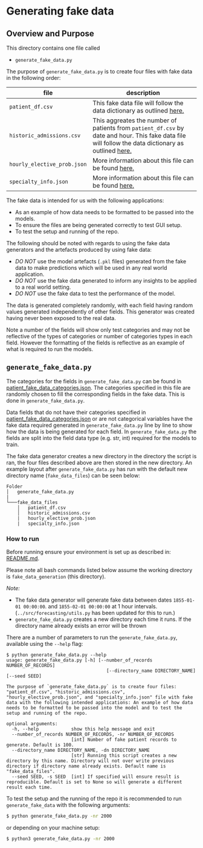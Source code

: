 # Generating fake data

## Overview and Purpose
This directory contains one file called 
- `generate_fake_data.py`

The purpose of `generate_fake_data.py` is to create four files with fake data in the following order: 

file|description
---|---
`patient_df.csv`| This fake data file will follow the data dictionary as outlined [here.](../config/patient_data_dictionary.json)
`historic_admissions.csv`| This aggreates the number of patients from `patient_df.csv` by date and hour. This fake data file will follow the data dictionary as outlined [here.](../config/historic_admissions_data_dictionary.json)
`hourly_elective_prob.json`| More information about this file can be found [here.](../src/data_preparation/README.md)
`specialty_info.json`| More information about this file can be found [here.](../src/data_preparation/README.md)

The fake data is intended for us with the following applications:
- As an example of how data needs to be formatted to be passed into the models.
- To ensure the files are being generated correctly to test GUI setup.
- To test the setup and running of the repo.

The following should be noted with regards to using the fake data generators and the artefacts produced by using fake data:
- *DO NOT* use the model artefacts (`.pkl` files) generated from the fake data to make predictions which will be used in any real world application.
- *DO NOT* use the fake data generated to inform any insights to be applied to a real world setting.
- *DO NOT* use the fake data to test the performance of the model.

The data is generated completely randomly, with each field having random values generated independently of other fields. This generator was created having never been exposed to the real data.

Note a number of the fields will show only test categories and may not be reflective of the types of categories or number of categories types in each field. However the formatting of the fields is reflective as an example of what is required to run the models.


## `generate_fake_data.py`

The categories for the fields in `generate_fake_data.py` can be found in [patient_fake_data_categories.json](config/fake_data_categories/patient_fake_data_categories.json). The categories specified in this file are randomly chosen to fill the corresponding fields in the fake data. This is done in `generate_fake_data.py`. 

Data fields that do not have their categories specified in [patient_fake_data_categories.json](../config/fake_data_categories/patient_fake_data_categories.json) or are not categorical variables have the fake data required generated in `generate_fake_data.py` line by line to show how the data is being generated for each field. In `generate_fake_data.py` the fields are split into the field data type (e.g. str, int) required for the models to train.

The fake data generator creates a new directory in the directory the script is ran, the four files described above are then stored in the new directory. An example layout after `generate_fake_data.py` has run with the default new directory name (`fake_data_files`) can be seen below:
```
Folder
│   generate_fake_data.py
|
└───fake_data_files
    │   patient_df.csv
    │   historic_admissions.csv
    |   hourly_elective_prob.json
    |   specialty_info.json
```


### How to run
Before running ensure your environment is set up as described in: [README.md](../README.md).

Please note all bash commands listed below assume the working directory is `fake_data_generation` (this directory).

*Note:*
- The fake data generator will generate fake data between dates `1855-01-01 00:00:00`. and `1855-02-01 00:00:00` at 1 hour intervals. (`../src/forecasting/utils.py` has been updated for this to run.)
- `generate_fake_data.py` creates a new directory each time it runs. If the directory name already exists an error will be thrown

There are a number of parameters to run the `generate_fake_data.py`, available using the `--help` flag:

```
$ python generate_fake_data.py --help
usage: generate_fake_data.py [-h] [--number_of_records NUMBER_OF_RECORDS]
                                     [--directory_name DIRECTORY_NAME] [--seed SEED]

The purpose of `generate_fake_data.py` is to create four files: "patient_df.csv", "historic_admissions.csv", "hourly_elective_prob.json", and "specialty_info.json" file with fake data with the following intended applications: An example of how data needs to be formatted to be passed into the model and to test the setup and running of the repo.

optional arguments:
  -h, --help            show this help message and exit
  --number_of_records NUMBER_OF_RECORDS, -nr NUMBER_OF_RECORDS
                        [int] Number of fake patient records to generate. Default is 100.
  --directory_name DIRECTORY_NAME, -dn DIRECTORY_NAME
                        [str] Running this script creates a new directory by this name. Directory will not over write previous directory if directory name already exists. Default name is "fake_data_files".
  --seed SEED, -s SEED  [int] If specified will ensure result is reproducible. Default is set to None so will generate a different result each time.
  ```

To test the setup and the running of the repo it is recommended to run `generate_fake_data` with the following arguments:
  ```bash
$ python generate_fake_data.py -nr 2000
```
or depending on your machine setup:

  ```bash
$ python3 generate_fake_data.py -nr 2000
```

